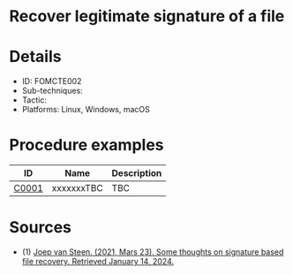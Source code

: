 # Recover legitimate signature of a file


# Details

- ID: FOMCTE002
- Sub-techniques:
- Tactic: 
- Platforms: Linux, Windows, macOS

# Procedure examples

| ID                                                  | Name       | Description |
| --------------------------------------------------- | ---------- | ----------- |
| [C0001](https://attack.mitre.org/campaigns/C00-XXX) | xxxxxxxTBC | TBC         |



# Sources 

- (1) [Joep van Steen. (2021, Mars 23). Some thoughts on signature based file recovery. Retrieved January 14, 2024.](https://www.disktuna.com/some-thoughts-on-signature-based-file-recovery/)
